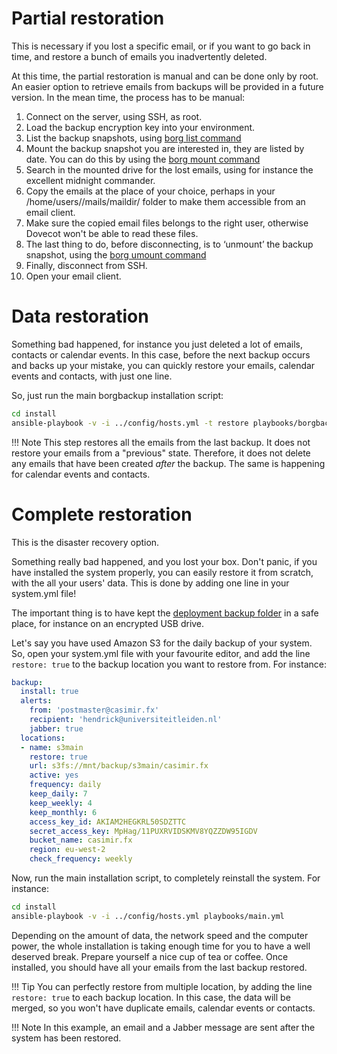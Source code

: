 # Partial restoration

This is necessary if you lost a specific email, or if you want to go back in time, and restore a bunch of emails you
inadvertently deleted.

At this time, the partial restoration is manual and can be done only by root. An easier option to retrieve emails from
backups will be provided in a future version. In the mean time, the process has to be manual:

1. Connect on the server, using SSH, as root.
2. Load the backup encryption key into your environment.
3. List the backup snapshots, using [borg list command](https://borgbackup.readthedocs.io/en/stable/usage/list.html)
4. Mount the backup snapshot you are interested in, they are listed by date.
   You can do this by using the [borg mount command](https://borgbackup.readthedocs.io/en/stable/usage/mount.html)
5. Search in the mounted drive for the lost emails, using for instance the excellent midnight commander.
6. Copy the emails at the place of your choice, perhaps in your /home/users/<user>/mails/maildir/ folder to make them
   accessible from an email client.
7. Make sure the copied email files belongs to the right user, otherwise Dovecot won't be able to read these files.
8. The last thing to do, before disconnecting, is to ‘unmount’ the backup snapshot, using the
   [borg umount command](https://borgbackup.readthedocs.io/en/stable/usage/mount.html#borg-umount)
9. Finally, disconnect from SSH.
10. Open your email client.

# Data restoration

Something bad happened, for instance you just deleted a lot of emails, contacts or calendar events. In this case, before
the next backup occurs and backs up your mistake, you can quickly restore your emails, calendar events and contacts, with
just one line.

So, just run the main borgbackup installation script:

```sh
cd install
ansible-playbook -v -i ../config/hosts.yml -t restore playbooks/borgbackup.yml
```

!!! Note
    This step restores all the emails from the last backup. It does not restore your emails from a "previous"
    state. Therefore, it does not delete any emails that have been created _after_ the backup. The same is happening for
    calendar events and contacts.

# Complete restoration

This is the disaster recovery option.

Something really bad happened, and you lost your box. Don't panic, if you have installed the system properly, you can
easily restore it from scratch, with the all your users' data. This is done by adding one line in your system.yml file!

The important thing is to have kept the [deployment backup folder](deployment-backup.md) in a safe place, for instance
on an encrypted USB drive.

Let's say you have used Amazon S3 for the daily backup of your system. So, open your system.yml file with your favourite
editor, and add the line `restore: true` to the backup location you want to restore from. For instance:

``` yaml hl_lines="9"
backup:
  install: true
  alerts:
    from: 'postmaster@casimir.fx'
    recipient: 'hendrick@universiteitleiden.nl'
    jabber: true
  locations:
  - name: s3main
    restore: true
    url: s3fs://mnt/backup/s3main/casimir.fx
    active: yes
    frequency: daily
    keep_daily: 7
    keep_weekly: 4
    keep_monthly: 6
    access_key_id: AKIAM2HEGKRL50SDZTTC
    secret_access_key: MpHag/11PUXRVIDSKMV8YQZZDW95IGDV
    bucket_name: casimir.fx
    region: eu-west-2
    check_frequency: weekly
```

Now, run the main installation script, to completely reinstall the system. For instance:

```sh
cd install
ansible-playbook -v -i ../config/hosts.yml playbooks/main.yml
```

Depending on the amount of data, the network speed and the computer power, the whole installation is taking enough time for
you to have a well deserved break. Prepare yourself a nice cup of tea or coffee. Once installed, you should have all
your emails from the last backup restored.

!!! Tip
    You can perfectly restore from multiple location, by adding the line `restore: true` to each backup location. In
    this case, the data will be merged, so you won't have duplicate emails, calendar events or contacts.

!!! Note
    In this example, an email and a Jabber message are sent after the system has been restored.
